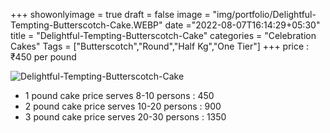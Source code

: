 +++
showonlyimage = true
draft = false
image = "img/portfolio/Delightful-Tempting-Butterscotch-Cake.WEBP"
date ="2022-08-07T16:14:29+05:30"
title = "Delightful-Tempting-Butterscotch-Cake"
categories = "Celebration Cakes"
Tags = ["Butterscotch","Round","Half Kg","One Tier"]
+++
price : ₹450 per pound
<!--more-->
![Delightful-Tempting-Butterscotch-Cake](/img/portfolio/Delightful-Tempting-Butterscotch-Cake.WEBP)
* 1 pound cake price serves 8-10 persons : 450
* 2 pound cake price serves 10-20 persons : 900
* 3 pound cake price serves 20-30 persons : 1350
